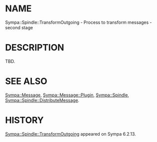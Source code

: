 # NAME

Sympa::Spindle::TransformOutgoing -
Process to transform messages - second stage

# DESCRIPTION

TBD.

# SEE ALSO

[Sympa::Message](./Sympa-Message.3.md),
[Sympa::Message::Plugin](./Sympa-Message-Plugin.3.md),
[Sympa::Spindle](./Sympa-Spindle.3.md),
[Sympa::Spindle::DistributeMessage](./Sympa-Spindle-DistributeMessage.3.md).

# HISTORY

[Sympa::Spindle::TransformOutgoing](./Sympa-Spindle-TransformOutgoing.3.md) appeared on Sympa 6.2.13.
